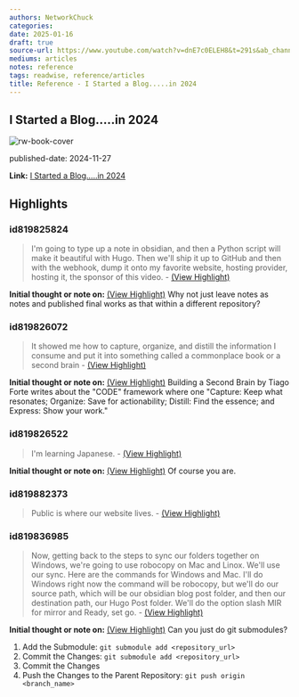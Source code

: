 ```yaml
---
authors: NetworkChuck
categories:
date: 2025-01-16
draft: true
source-url: https://www.youtube.com/watch?v=dnE7c0ELEH8&t=291s&ab_channel=NetworkChuck
mediums: articles
notes: reference
tags: readwise, reference/articles
title: Reference - I Started a Blog.....in 2024
---
```

## I Started a Blog.....in 2024

![rw-book-cover](https://i.ytimg.com/vi/dnE7c0ELEH8/maxresdefault.jpg)

published-date: 2024-11-27

**Link:** [I Started a Blog.....in 2024](https://www.youtube.com/watch?v=dnE7c0ELEH8&t=291s&ab_channel=NetworkChuck)

## Highlights
### id819825824

> I'm going to type up a note in obsidian, and then a Python script will make it beautiful with Hugo. Then we'll ship it up to GitHub and then with the webhook, dump it onto my favorite website, hosting provider, hosting it, the sponsor of this video.
> \- [(View Highlight)](https://read.readwise.io/read/01je4j9qnxpprzfr2fj6gywjg7)

**Initial thought or note on:** [(View Highlight)](https://read.readwise.io/read/01je4j9qnxpprzfr2fj6gywjg7)
Why not just leave notes as notes and published final works as that within a different repository?

### id819826072

> It showed me how to capture, organize, and distill the information I consume and put it into something called a commonplace book or a second brain
> \- [(View Highlight)](https://read.readwise.io/read/01je4jdw55z1wy7ycjph07wn3k)

**Initial thought or note on:** [(View Highlight)](https://read.readwise.io/read/01je4jdw55z1wy7ycjph07wn3k)
Building a Second Brain by Tiago Forte writes about the "CODE" framework where one "Capture: Keep what resonates; Organize: Save for actionability; Distill: Find the essence; and Express: Show your work."

### id819826522

> I'm learning Japanese.
> \- [(View Highlight)](https://read.readwise.io/read/01je4jnmw0q5jr7a69nz1ztdze)

**Initial thought or note on:** [(View Highlight)](https://read.readwise.io/read/01je4jnmw0q5jr7a69nz1ztdze)
Of course you are.

### id819882373

> Public is where our website lives.
> \- [(View Highlight)](https://read.readwise.io/read/01je5179x0kwccbdyygcf16g5j)

### id819836985

> Now, getting back to the steps to sync our folders together on Windows, we're going to use robocopy on Mac and Linox. We'll use our sync. Here are the commands for Windows and Mac. I'll do Windows right now the command will be robocopy, but we'll do our source path, which will be our obsidian blog post folder, and then our destination path, our Hugo Post folder. We'll do the option slash MIR for mirror and Ready, set go.
> \- [(View Highlight)](https://read.readwise.io/read/01je4m02yrka95rd66xt17xaen)

**Initial thought or note on:** [(View Highlight)](https://read.readwise.io/read/01je4m02yrka95rd66xt17xaen)
Can you just do git submodules?
1. Add the Submodule: `git submodule add <repository_url>`
2. Commit the Changes: `git submodule add <repository_url>`
3. Commit the Changes
4. Push the Changes to the Parent Repository: `git push origin <branch_name>`



